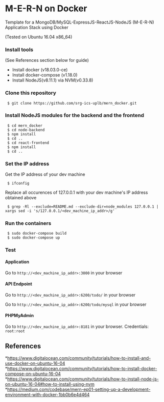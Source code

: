 # M-E-R-N on Docker
Template for a MongoDB/MySQL-ExpressJS-ReactJS-NodeJS (M-E-R-N) Application Stack using Docker

(Tested on Ubuntu 16.04 x86_64)

### Install tools
(See References section below for guide)

* Install docker (v18.03.0-ce) 
* Install docker-compose (v1.18.0)
* Install NodeJS(v8.11.1) via NVM(v0.33.8)

### Clone this repository
```
 $ git clone https://github.com/srg-ics-uplb/mern_docker.git
```


### Install NodeJS modules for the backend and the frontend
```
 $ cd mern_docker 
 $ cd node-backend
 $ npm install
 $ cd ..
 $ cd react-frontend
 $ npm install
 $ cd ..
```
### Set the IP address

Get the IP address of your dev machine
```
 $ ifconfig
```

Replace all occurences of 127.0.0.1 with your dev machine's IP address obtained above
```
 $ grep -Rl --exclude=README.md --exclude-dir=node_modules 127.0.0.1 | xargs sed -i 's/127.0.0.1/<dev_machine_ip_addr>/g'
```


### Run the containers
```
 $ sudo docker-compose build
 $ sudo docker-compose up
```

### Test
#### Application 
Go to ```http://<dev_machine_ip_addr>:3000``` in your browser

#### API Endpoint 
Go to ```http://<dev_machine_ip_addr>:6200/todo/``` in your browser

Go to ```http://<dev_machine_ip_addr>:6200/todo/mysql``` in your browser

#### PHPMyAdmin 
Go to ```http://<dev_machine_ip_addr>:8181``` in your browser. Credentials: ```root:root```


## References
*https://www.digitalocean.com/community/tutorials/how-to-install-and-use-docker-on-ubuntu-16-04
*https://www.digitalocean.com/community/tutorials/how-to-install-docker-compose-on-ubuntu-16-04
*https://www.digitalocean.com/community/tutorials/how-to-install-node-js-on-ubuntu-16-04#how-to-install-using-nvm
*https://medium.com/codebase/mern-ep01-setting-up-a-development-environment-with-docker-1bb0b6e4d464
